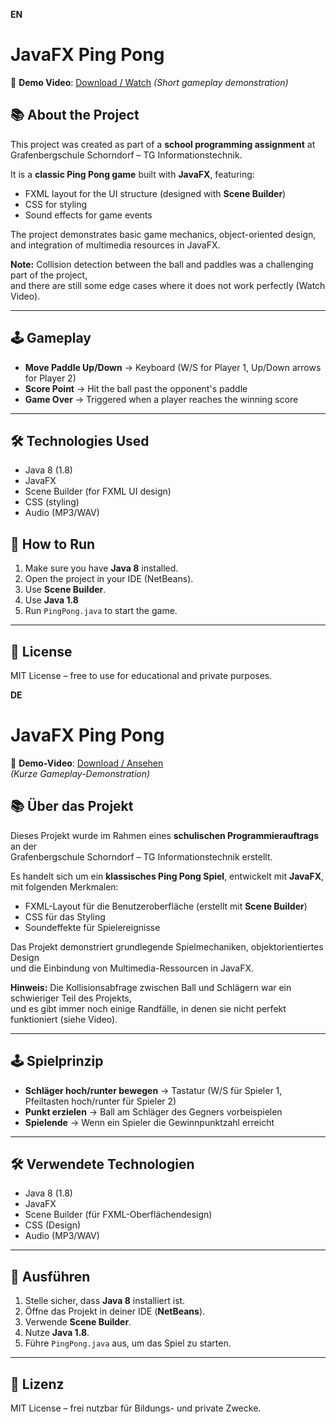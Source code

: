 **EN**

# JavaFX Ping Pong

🎥 **Demo Video**: [Download / Watch](docs/Demo.mp4)
*(Short gameplay demonstration)*

## 📚 About the Project
This project was created as part of a **school programming assignment** at  
Grafenbergschule Schorndorf – TG Informationstechnik.

It is a **classic Ping Pong game** built with **JavaFX**, featuring:
- FXML layout for the UI structure (designed with **Scene Builder**)
- CSS for styling
- Sound effects for game events

The project demonstrates basic game mechanics, object-oriented design,  
and integration of multimedia resources in JavaFX.

**Note:** Collision detection between the ball and paddles was a challenging part of the project,  
and there are still some edge cases where it does not work perfectly (Watch Video).

---

## 🕹 Gameplay
- **Move Paddle Up/Down** → Keyboard (W/S for Player 1, Up/Down arrows for Player 2)
- **Score Point** → Hit the ball past the opponent's paddle
- **Game Over** → Triggered when a player reaches the winning score

---

## 🛠 Technologies Used
- Java 8 (1.8)
- JavaFX
- Scene Builder (for FXML UI design)
- CSS (styling)
- Audio (MP3/WAV)


## 📑 How to Run
1. Make sure you have **Java 8** installed.  
2. Open the project in your IDE (NetBeans).  
3. Use **Scene Builder**.
4. Use **Java 1.8**  
5. Run `PingPong.java` to start the game.

---

## 📝 License
MIT License – free to use for educational and private purposes.

**DE**

# JavaFX Ping Pong

🎥 **Demo-Video**: [Download / Ansehen](docs/Demo.mp4)  
*(Kurze Gameplay-Demonstration)*

## 📚 Über das Projekt
Dieses Projekt wurde im Rahmen eines **schulischen Programmierauftrags** an der  
Grafenbergschule Schorndorf – TG Informationstechnik erstellt.

Es handelt sich um ein **klassisches Ping Pong Spiel**, entwickelt mit **JavaFX**, mit folgenden Merkmalen:
- FXML-Layout für die Benutzeroberfläche (erstellt mit **Scene Builder**)
- CSS für das Styling
- Soundeffekte für Spielereignisse

Das Projekt demonstriert grundlegende Spielmechaniken, objektorientiertes Design  
und die Einbindung von Multimedia-Ressourcen in JavaFX.

**Hinweis:** Die Kollisionsabfrage zwischen Ball und Schlägern war ein schwieriger Teil des Projekts,  
und es gibt immer noch einige Randfälle, in denen sie nicht perfekt funktioniert (siehe Video).

---

## 🕹 Spielprinzip
- **Schläger hoch/runter bewegen** → Tastatur (W/S für Spieler 1, Pfeiltasten hoch/runter für Spieler 2)
- **Punkt erzielen** → Ball am Schläger des Gegners vorbeispielen
- **Spielende** → Wenn ein Spieler die Gewinnpunktzahl erreicht

---

## 🛠 Verwendete Technologien
- Java 8 (1.8)
- JavaFX
- Scene Builder (für FXML-Oberflächendesign)
- CSS (Design)
- Audio (MP3/WAV)

---

## 📑 Ausführen
1. Stelle sicher, dass **Java 8** installiert ist.  
2. Öffne das Projekt in deiner IDE (**NetBeans**).  
3. Verwende **Scene Builder**.  
4. Nutze **Java 1.8**.  
5. Führe `PingPong.java` aus, um das Spiel zu starten.

---

## 📝 Lizenz
MIT License – frei nutzbar für Bildungs- und private Zwecke.
